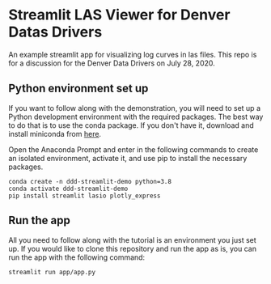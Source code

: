 # Streamlit LAS Viewer for Denver Datas Drivers
An example streamlit app for visualizing log curves in las files. This repo is for a discussion for the Denver Data Drivers on July 28, 2020.

## Python environment set up
If you want to follow along with the demonstration, you will need to set up a Python development environment with the required packages. The best way to do that is to use the conda package. If you don't have it, download and install miniconda from [here](https://docs.conda.io/en/latest/miniconda.html).

Open the Anaconda Prompt and enter in the following commands to create an isolated environment, activate it, and use pip to install the necessary packages.

```
conda create -n ddd-streamlit-demo python=3.8
conda activate ddd-streamlit-demo
pip install streamlit lasio plotly_express
```

## Run the app
All you need to follow along with the tutorial is an environment you just set up. If you would like to clone this repository and run the app as is, you can run the app with the following command:

`streamlit run app/app.py`

